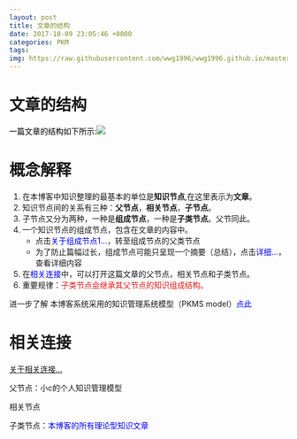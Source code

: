 ```yaml
---
layout: post
title: 文章的结构
date: 2017-10-09 23:05:46 +0800
categories: PKM
tags: 
img: https://raw.githubusercontent.com/wwg1996/wwg1996.github.io/master/images/pkm.jpg
---
```


# 文章的结构

<span style="color: #000000;">一篇文章的结构如下所示:![](https://raw.githubusercontent.com/wwg1996/wwg1996.github.io/master/images/2017/10/r.png)</span>

# 概念解释

1.  在本博客中知识整理的最基本的单位是**知识节点**,在这里表示为**文章**。
2.  知识节点间的关系有三种：**父节点**，**相关节点**，**子节点**。
3.  子节点又分为两种，一种是**组成节点**，一种是**子类节点**。父节同此。
4.  一个知识节点的组成节点，包含在文章的内容中。
    *   点击<span style="color: #0000ff;">关于组成节点1...</span>，转至组成节点的父类节点
    *   为了防止篇幅过长，组成节点可能只呈现一个摘要（总结），点击<span style="color: #0000ff;">详细...</span>，查看详细内容
5.  在<span style="color: #0000ff;">相关连接</span>中，可以打开这篇文章的父节点，相关节点和子类节点。
6.  重要规律：<span style="color: #e21918;">子类节点会继承其父节点的知识组成结构。</span>

进一步了解 本博客系统采用的知识管理系统模型（PKMS model）<span style="color: #0000ff;">点此</span>

# 相关连接

[关于相关连接...](https://wwg1996.github.io/pkm/2017/10/09/wzdjg.html)

父节点：小c的个人知识管理模型

相关节点 

子类节点：<span style="color: #0000ff;">本博客的所有理论型知识文章</span>